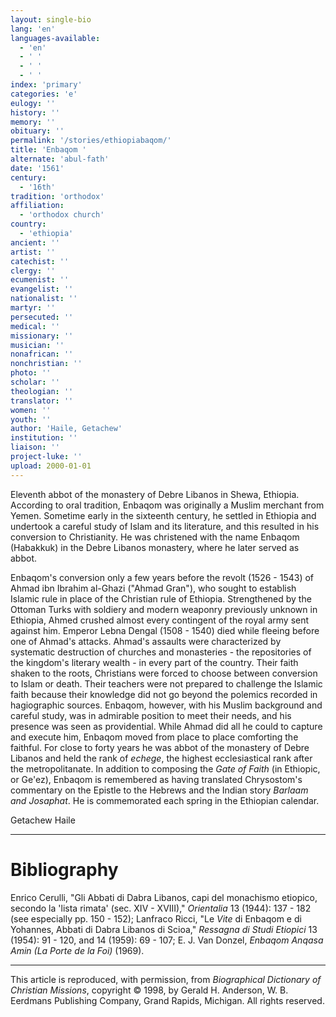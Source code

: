 ```yaml
---
layout: single-bio
lang: 'en'
languages-available:
  - 'en'
  - ' '
  - ' '
  - ' '
index: 'primary'
categories: 'e'
eulogy: ''
history: ''
memory: ''
obituary: ''
permalink: '/stories/ethiopiabaqom/'
title: 'Enbaqom '
alternate: 'abul-fath'
date: '1561'
century:
  - '16th'
tradition: 'orthodox'
affiliation:
  - 'orthodox church'
country:
  - 'ethiopia'
ancient: ''
artist: ''
catechist: ''
clergy: ''
ecumenist: ''
evangelist: ''
nationalist: ''
martyr: ''
persecuted: ''
medical: ''
missionary: ''
musician: ''
nonafrican: ''
nonchristian: ''
photo: ''
scholar: ''
theologian: ''
translator: ''
women: ''
youth: ''
author: 'Haile, Getachew'
institution: ''
liaison: ''
project-luke: ''
upload: 2000-01-01
---
```



Eleventh abbot of the monastery of Debre Libanos in Shewa, Ethiopia. According to oral tradition, Enbaqom was originally a Muslim merchant from Yemen. Sometime early in the sixteenth century, he settled in Ethiopia and undertook a careful study of Islam and its literature, and this resulted in his conversion to Christianity. He was christened with the name Enbaqom (Habakkuk) in the Debre Libanos monastery, where he later served as abbot.

Enbaqom's conversion only a few years before the revolt (1526 - 1543) of Ahmad ibn Ibrahim al-Ghazi ("Ahmad Gran"), who sought to establish Islamic rule in place of the Christian rule of Ethiopia. Strengthened by the Ottoman Turks with soldiery and modern weaponry previously unknown in Ethiopia, Ahmed crushed almost every contingent of the royal army sent against him. Emperor Lebna Dengal (1508 - 1540) died while fleeing before one of Ahmad's attacks. Ahmad's assaults were characterized by systematic destruction of churches and monasteries - the repositories of the kingdom's literary wealth - in every part of the country. Their faith shaken to the roots, Christians were forced to choose between conversion to Islam or death. Their teachers were not prepared to challenge the Islamic faith because their knowledge did not go beyond the polemics recorded in hagiographic sources. Enbaqom, however, with his Muslim background and careful study, was in admirable position to meet their needs, and his presence was seen as providential. While Ahmad did all he could to capture and execute him, Enbaqom moved from place to place comforting the faithful. For close to forty years he was abbot of the monastery of Debre Libanos and held the rank of *echege*, the highest ecclesiastical rank after the metropolitanate. In addition to composing the *Gate of Faith* (in Ethiopic, or Ge'ez), Enbaqom is remembered as having translated Chrysostom's commentary on the Epistle to the Hebrews and the Indian story *Barlaam and Josaphat*. He is commemorated each spring in the Ethiopian calendar.

Getachew Haile

---

# Bibliography

Enrico Cerulli, "Gli Abbati di Dabra Libanos, capi del monachismo etiopico, secondo la 'lista rimata' (sec. XIV - XVIII)," *Orientalia* 13 (1944): 137 - 182 (see especially pp. 150 - 152); Lanfraco Ricci, "Le *Vite* di Enbaqom e di Yohannes, Abbati di Dabra Libanos di Scioa," *Ressagna di Studi Etiopici* 13 (1954): 91 - 120, and 14 (1959): 69 - 107; E. J. Van Donzel, *Enbaqom Anqasa Amin (La Porte de la Foi)* (1969).

---

This article is reproduced, with permission, from *Biographical Dictionary of Christian Missions*,   copyright &copy; 1998, by Gerald H. Anderson, W. B. Eerdmans Publishing Company, Grand Rapids, Michigan.  All rights reserved.